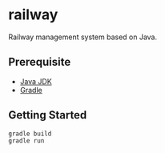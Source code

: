 # railway

Railway management system based on Java.

## Prerequisite

- [Java JDK](https://jdk.java.net/)
- [Gradle](https://docs.gradle.org/current/userguide/installation.html)

## Getting Started
```
gradle build
gradle run
```
